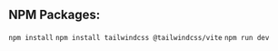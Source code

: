## NPM Packages:

```npm install```
```npm install tailwindcss @tailwindcss/vite```
```npm run dev```